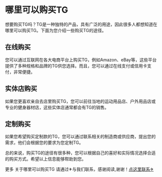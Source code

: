 # 哪里可以购买TG

想要购买TG吗？TG是一种独特的产品，具有广泛的用途，因此很多人都想知道在哪里可以购买TG。下面为您介绍一些购买TG的途径。

## 在线购买
您可以通过互联网在各大电商平台上购买TG，例如Amazon、eBay等，这些平台提供了多种规格和品牌的TG供您选择。而且，您可以通过在线支付或信用卡支付，非常便捷。

## 实体店购买
如果您更喜欢亲自去店里购买TG，您可以前往当地的运动用品店、户外用品店或专业的健身器材店，这些实体店通常都会有TG的销售。

## 定制购买
如果您希望购买定制款的TG，您可以通过联系相关的制造商或供应商，提出您的需求，他们会根据您的要求为您定制TG。

总的来说，购买TG的途径有很多种，您可以根据自己的喜好和实际情况选择合适的购买方式。希望以上信息能够帮助到您。

更多 关于哪里可以购买TG 请通过✈与我们联系，感谢阅读,谢谢！[点这里联系✈](https://acc.k02.cc)